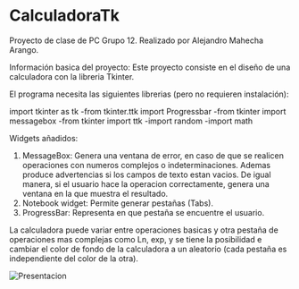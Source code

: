 # CalculadoraTk
Proyecto de clase de PC Grupo 12. Realizado por Alejandro Mahecha Arango.

Información basica del proyecto:
Este proyecto consiste en el diseño de una calculadora con la libreria Tkinter. 

El programa necesita las siguientes librerias (pero no requieren instalación): 

import tkinter as tk
-from tkinter.ttk import Progressbar
-from tkinter import messagebox
-from tkinter import ttk
-import random
-import math

Widgets añadidos: 
1. MessageBox: Genera una ventana de error, en caso de que se realicen operaciones con numeros complejos o indeterminaciones. Ademas produce advertencias si los campos de texto estan vacios. De igual manera, si el usuario hace la operacion correctamente, genera una ventana en la que muestra el resultado.
2. Notebook widget: Permite generar pestañas (Tabs).
3. ProgressBar: Representa en que pestaña se encuentre el usuario. 

La calculadora puede variar entre operaciones basicas y otra pestaña de operaciones mas complejas como Ln, exp, y se tiene la posibilidad e cambiar el color de fondo de la calculadora a un aleatorio (cada pestaña es independiente del color de la otra).

![Presentacion](https://user-images.githubusercontent.com/73804094/99122177-d958db00-25cb-11eb-8f29-3265428fa484.png)
